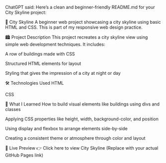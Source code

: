 ChatGPT said:
Here’s a clean and beginner-friendly README.md for your City Skyline project:

🌆 City Skyline
A beginner web project showcasing a city skyline using basic HTML and CSS. This is part of my responsive web design practice.

🏙️ Project Description
This project recreates a city skyline view using simple web development techniques. It includes:

A row of buildings made with CSS

Structured HTML elements for layout

Styling that gives the impression of a city at night or day

🛠️ Technologies Used
HTML

CSS

🌟 What I Learned
How to build visual elements like buildings using divs and classes

Applying CSS properties like height, width, background-color, and position

Using display and flexbox to arrange elements side-by-side

Creating a consistent theme or atmosphere through color and layout

🚀 Live Preview
👉 Click here to view City Skyline
(Replace with your actual GitHub Pages link)

